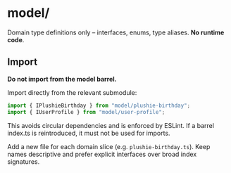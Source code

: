 # model/

Domain type definitions only – interfaces, enums, type aliases. **No runtime code**.

## Import

**Do not import from the model barrel.**

Import directly from the relevant submodule:

```ts
import { IPlushieBirthday } from "model/plushie-birthday";
import { IUserProfile } from "model/user-profile";
```

This avoids circular dependencies and is enforced by ESLint. If a barrel index.ts is reintroduced, it must not be used for imports.

Add a new file for each domain slice (e.g. `plushie-birthday.ts`). Keep names descriptive and prefer explicit interfaces over broad index signatures.
